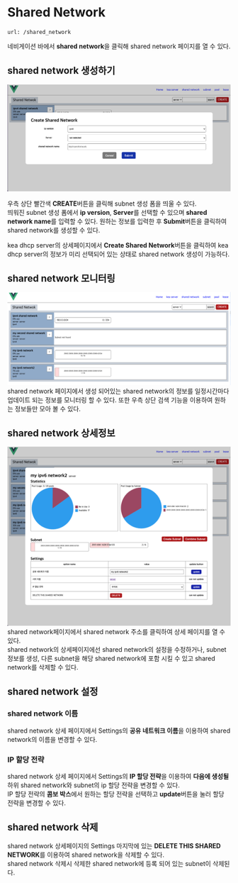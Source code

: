 Shared Network
=====================
    url: /shared_network
네비게이션 바에서 **shared network**을 클릭해 shared network 페이지를 열 수 있다.  

shared network 생성하기
--------------------
![사진을 불러올 수 없습니다.](https://github.com/neneong/keaDHCPManager/blob/main/source/_static/%E1%84%89%E1%85%B3%E1%84%8F%E1%85%B3%E1%84%85%E1%85%B5%E1%86%AB%E1%84%89%E1%85%A3%E1%86%BA%202023-11-07%2017.10.52.png?raw=true)

우측 상단 빨간색 **CREATE**버튼을 클릭해 subnet 생성 폼을 띄울 수 있다.  
띄워진 subnet 생성 폼에서 **ip version**, **Server**를 선택할 수 있으며 **shared network name**를 입력할 수 있다.
원하는 정보를 입력한 후 **Submit**버튼을 클릭하여 shared network를 생성할 수 있다.  

kea dhcp server의 상세페이지에서 **Create Shared Network**버튼을 클릭하여 kea dhcp server의 정보가 미리 선택되어 있는 상태로 shared network 생성이 가능하다.  

shared network 모니터링
-------------------
![사진을 불러올 수 없습니다.](https://github.com/neneong/keaDHCPManager/blob/main/source/_static/%E1%84%89%E1%85%B3%E1%84%8F%E1%85%B3%E1%84%85%E1%85%B5%E1%86%AB%E1%84%89%E1%85%A3%E1%86%BA%202023-11-07%2017.25.05.png?raw=true)
shared network 페이지에서 생성 되어있는 shared network의 정보를 일정시간마다 업데이트 되는 정보를 모니터링 할 수 있다. 또한 우측 상단 검색 기능을 이용하여 원하는 정보들만 모아 볼 수 있다.   

shared network 상세정보
-------------------
![사진을 불러올 수 없습니다.](https://github.com/neneong/keaDHCPManager/blob/main/source/_static/%E1%84%89%E1%85%B3%E1%84%8F%E1%85%B3%E1%84%85%E1%85%B5%E1%86%AB%E1%84%89%E1%85%A3%E1%86%BA%202023-11-07%2017.30.33.png?raw=true)
shared network페이지에서 shared network 주소를 클릭하여 상세 페이지를 열 수 있다.   
shared network의 상세페이지에선 shared network의 설정을 수정하거나, subnet 정보를 생성, 다른 subnet을 해당 shared network에 포함 시킬 수 있고 shared network를 삭제할 수 있다.  

shared network 설정
-------------------
### shared network 이름
shared network 상세 페이지에서 Settings의 **공유 네트워크 이름**을 이용하여 shared network의 이름을 변경할 수 있다.

### IP 할당 전략
shared network 상세 페이지에서 Settings의 **IP 할당 전략**을 이용하여 **다음에 생성될** 하위 shared network와 subnet의 ip 할당 전략을 변경할 수 있다.  
IP 할당 전략의 **콤보 박스**에서 원하는 할당 전략을 선택하고 **update**버튼을 눌러 할당 전략을 변경할 수 있다.  

shared network 삭제
-------------------
shared network 상세페이지의 Settings 마지막에 있는 **DELETE THIS SHARED NETWORK**를 이용하여 shared network을 삭제할 수 있다.  
shared network 삭제시 삭제한 shared network에 등록 되어 있는 subnet이 삭제된다.  